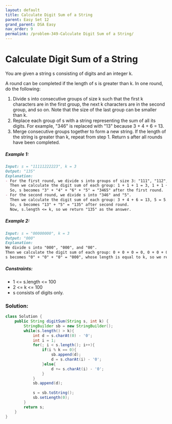 ```yaml
---
layout: default
title: Calculate Digit Sum of a String
parent: Easy Set 12
grand_parent: DSA Easy
nav_order: 9
permalink: /problem-349-Calculate Digit Sum of a String/
---
```

# Calculate Digit Sum of a String
You are given a string s consisting of digits and an integer k.

A round can be completed if the length of s is greater than k. In one round, do the following:

1. Divide s into consecutive groups of size k such that the first k characters are in the first group, the next k characters are in the second group, and so on. Note that the size of the last group can be smaller than k.
2. Replace each group of s with a string representing the sum of all its digits. For example, "346" is replaced with "13" because 3 + 4 + 6 = 13.
3. Merge consecutive groups together to form a new string. If the length of the string is greater than k, repeat from step 1.
Return s after all rounds have been completed.

##### Example 1:
```markdown
Input: s = "11111222223", k = 3
Output: "135"
Explanation:
- For the first round, we divide s into groups of size 3: "111", "112", "222", and "23".
  Then we calculate the digit sum of each group: 1 + 1 + 1 = 3, 1 + 1 + 2 = 4, 2 + 2 + 2 = 6, and 2 + 3 = 5.
  So, s becomes "3" + "4" + "6" + "5" = "3465" after the first round.
- For the second round, we divide s into "346" and "5".
  Then we calculate the digit sum of each group: 3 + 4 + 6 = 13, 5 = 5.
  So, s becomes "13" + "5" = "135" after second round.
  Now, s.length <= k, so we return "135" as the answer.
```
##### Example 2:
```markdown
Input: s = "00000000", k = 3
Output: "000"
Explanation:
We divide s into "000", "000", and "00".
Then we calculate the digit sum of each group: 0 + 0 + 0 = 0, 0 + 0 + 0 = 0, and 0 + 0 = 0.
s becomes "0" + "0" + "0" = "000", whose length is equal to k, so we return "000".
```
##### Constraints:
* 1 <= s.length <= 100
* 2 <= k <= 100
* s consists of digits only.

### Solution:
```java
class Solution {
    public String digitSum(String s, int k) {
        StringBuilder sb = new StringBuilder();
        while(s.length() > k){
            int d = s.charAt(0) - '0';
            int i = 1;
            for(; i < s.length(); i++){
                if(i % k == 0){
                    sb.append(d);
                    d = s.charAt(i) - '0';
                }else{
                    d += s.charAt(i) - '0';
                }
            }
            sb.append(d);
            
            s = sb.toString();
            sb.setLength(0);
        }
        return s;
    }
}
```